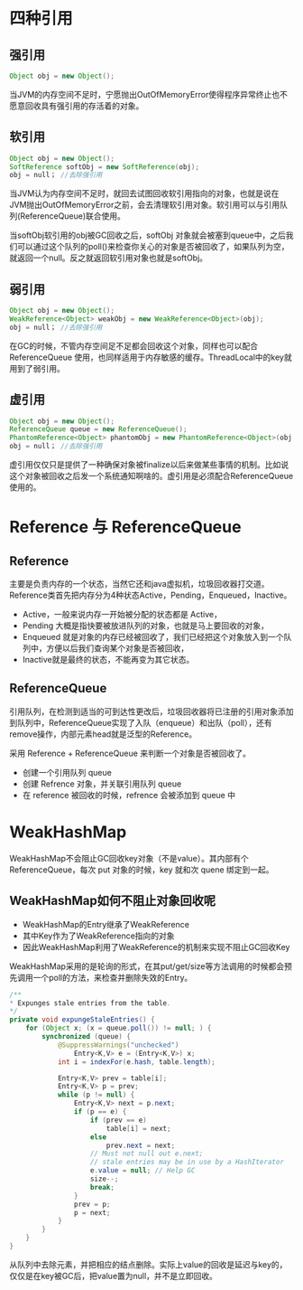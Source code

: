 # 四种引用

## 强引用
```java
Object obj = new Object();
```
当JVM的内存空间不足时，宁愿抛出OutOfMemoryError使得程序异常终止也不愿意回收具有强引用的存活着的对象。


## 软引用
```java
Object obj = new Object();
SoftReference softObj = new SoftReference(obj);
obj = null； //去除强引用
```
当JVM认为内存空间不足时，就回去试图回收软引用指向的对象，也就是说在JVM抛出OutOfMemoryError之前，会去清理软引用对象。软引用可以与引用队列(ReferenceQueue)联合使用。

当softObj软引用的obj被GC回收之后，softObj 对象就会被塞到queue中，之后我们可以通过这个队列的poll()来检查你关心的对象是否被回收了，如果队列为空，就返回一个null。反之就返回软引用对象也就是softObj。


## 弱引用
```java
Object obj = new Object();
WeakReference<Object> weakObj = new WeakReference<Object>(obj);
obj = null； //去除强引用
```
在GC的时候，不管内存空间足不足都会回收这个对象，同样也可以配合ReferenceQueue 使用，也同样适用于内存敏感的缓存。ThreadLocal中的key就用到了弱引用。


## 虚引用
```java
Object obj = new Object();
ReferenceQueue queue = new ReferenceQueue();
PhantomReference<Object> phantomObj = new PhantomReference<Object>(obj , queue);
obj = null； //去除强引用
```

虚引用仅仅只是提供了一种确保对象被finalize以后来做某些事情的机制。比如说这个对象被回收之后发一个系统通知啊啥的。虚引用是必须配合ReferenceQueue 使用的。

# Reference 与 ReferenceQueue

## Reference

主要是负责内存的一个状态，当然它还和java虚拟机，垃圾回收器打交道。Reference类首先把内存分为4种状态Active，Pending，Enqueued，Inactive。

- Active，一般来说内存一开始被分配的状态都是 Active，
- Pending 大概是指快要被放进队列的对象，也就是马上要回收的对象，
- Enqueued 就是对象的内存已经被回收了，我们已经把这个对象放入到一个队列中，方便以后我们查询某个对象是否被回收，
- Inactive就是最终的状态，不能再变为其它状态。

## ReferenceQueue

引用队列，在检测到适当的可到达性更改后，垃圾回收器将已注册的引用对象添加到队列中，ReferenceQueue实现了入队（enqueue）和出队（poll），还有remove操作，内部元素head就是泛型的Reference。

采用 Reference + ReferenceQueue 来判断一个对象是否被回收了。

- 创建一个引用队列 queue
- 创建 Refrence 对象，并关联引用队列 queue
- 在 reference 被回收的时候，refrence 会被添加到 queue 中

# WeakHashMap

WeakHashMap不会阻止GC回收key对象（不是value）。其内部有个 ReferenceQueue，每次 put 对象的时候，key 就和次 quene 绑定到一起。

## WeakHashMap如何不阻止对象回收呢

- WeakHashMap的Entry继承了WeakReference
- 其中Key作为了WeakReference指向的对象
- 因此WeakHashMap利用了WeakReference的机制来实现不阻止GC回收Key

WeakHashMap采用的是轮询的形式，在其put/get/size等方法调用的时候都会预先调用一个poll的方法，来检查并删除失效的Entry。

```java
/**
* Expunges stale entries from the table.
*/
private void expungeStaleEntries() {
    for (Object x; (x = queue.poll()) != null; ) {
        synchronized (queue) {
            @SuppressWarnings("unchecked")
                Entry<K,V> e = (Entry<K,V>) x;
            int i = indexFor(e.hash, table.length);

            Entry<K,V> prev = table[i];
            Entry<K,V> p = prev;
            while (p != null) {
                Entry<K,V> next = p.next;
                if (p == e) {
                    if (prev == e)
                        table[i] = next;
                    else
                        prev.next = next;
                    // Must not null out e.next;
                    // stale entries may be in use by a HashIterator
                    e.value = null; // Help GC
                    size--;
                    break;
                }
                prev = p;
                p = next;
            }
        }
    }
}
```

从队列中去除元素，并把相应的结点删除。实际上value的回收是延迟与key的，仅仅是在key被GC后，把value置为null，并不是立即回收。




